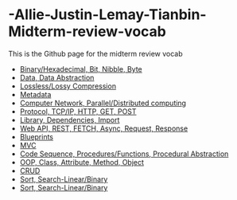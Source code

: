 # -Allie-Justin-Lemay-Tianbin-Midterm-review-vocab
This is the Github page for the midterm review vocab
* <a href="https://github.com/TianbinLiu/-Allie-Justin-Lemay-Tianbin-Midterm-review-vocab/wiki/Binary-Hexadecimal,-Bit,-Nibble,-Byte">Binary/Hexadecimal, Bit, Nibble, Byte</a>
* <a href="https://github.com/TianbinLiu/-Allie-Justin-Lemay-Tianbin-Midterm-review-vocab/wiki/Data,-Data-Abstraction">Data, Data Abstraction</a>
* <a href="https://github.com/TianbinLiu/-Allie-Justin-Lemay-Tianbin-Midterm-review-vocab/wiki/Lossless-Lossy-Compression">Lossless/Lossy Compression</a>
* <a href="https://github.com/TianbinLiu/-Allie-Justin-Lemay-Tianbin-Midterm-review-vocab/Metadata">Metadata</a>
* <a href="https://github.com/TianbinLiu/-Allie-Justin-Lemay-Tianbin-Midterm-review-vocab/wiki/Computer-Network,-Parallel-Distributed-computing">Computer Network, Parallel/Distributed computing</a>
* <a href="https://github.com/TianbinLiu/-Allie-Justin-Lemay-Tianbin-Midterm-review-vocab/wiki/Protocol,-TCP-IP,-HTTP,-GET,-POST">Protocol, TCP/IP, HTTP, GET, POST</a>
* <a href="https://github.com/TianbinLiu/-Allie-Justin-Lemay-Tianbin-Midterm-review-vocab/wiki/Library,-Dependencies,-Import">Library, Dependencies, Import</a>
* <a href="https://github.com/TianbinLiu/-Allie-Justin-Lemay-Tianbin-Midterm-review-vocab/wiki/Web-API,-REST,-FETCH,-Async,-Request,-Response">Web API, REST, FETCH, Async, Request, Response</a>
* <a href="https://github.com/TianbinLiu/-Allie-Justin-Lemay-Tianbin-Midterm-review-vocab/wiki/Blueprints">Blueprints</a>
* <a href="https://github.com/TianbinLiu/-Allie-Justin-Lemay-Tianbin-Midterm-review-vocab/wiki/MVC">MVC</a>
* <a href="https://github.com/TianbinLiu/-Allie-Justin-Lemay-Tianbin-Midterm-review-vocab/wiki/Code-Sequence,-Procedures-Functions,-Procedural-Abstraction">Code Sequence, Procedures/Functions, Procedural Abstraction</a>
* <a href="https://github.com/TianbinLiu/-Allie-Justin-Lemay-Tianbin-Midterm-review-vocab/wiki/OOP,-Class,-Attribute,-Method,-Object">OOP, Class, Attribute, Method, Object</a>
* <a href="https://github.com/TianbinLiu/-Allie-Justin-Lemay-Tianbin-Midterm-review-vocab/wiki/CRUD">CRUD</a>
* <a href="https://github.com/TianbinLiu/-Allie-Justin-Lemay-Tianbin-Midterm-review-vocab/wiki/Sort,-Search-Linear-Binary">Sort, Search-Linear/Binary</a>
* <a href="https://github.com/TianbinLiu/-Allie-Justin-Lemay-Tianbin-Midterm-review-vocab/wiki/Sort,-Search-Linear-Binary">Sort, Search-Linear/Binary</a>

